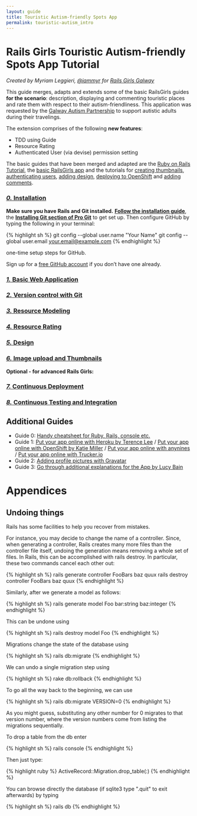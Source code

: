 ```yaml
---
layout: guide
title: Touristic Autism-friendly Spots App
permalink: touristic-autism_intro
---
```


# Rails Girls Touristic Autism-friendly Spots App Tutorial

*Created by Myriam Leggieri, [@iammyr](https://twitter.com/iammyr)*
*for [Rails Girls Galway](https://github.com/RailsGirlsGalway)*


This guide merges, adapts and extends some of the basic RailsGirls guides **for the scenario**: description, displaying and commenting touristic places and rate them with respect to their autism-friendliness. This application was requested by the [Galway Autism Partnership](https://galwayautismpartnership.com/) to support autistic adults during their travelings.

The extension comprises of the following **new features**:

* TDD using Guide
* Resource Rating
* Authenticated User (via devise) permission setting

The basic guides that have been merged and adapted are the [Ruby on Rails Tutorial](https://www.railstutorial.org/book), the [basic RailsGirls app](/app) and the tutorials for [creating thumbnails](/thumbnails), [authenticating users](/devise), [adding design](/design), [deploying to OpenShift](/openshift/) and [adding comments](/commenting).



### [*0.* Installation](/install)

**Make sure you have Rails and Git installed.** [**Follow the installation guide**](/install), the [**Installing Git section of Pro Git**](https://www.git-scm.com/book/en/Getting-Started-Installing-Git) to get set up. Then configure GitHub by typing the following in your terminal:

{% highlight sh %}
git config --global user.name "Your Name"
git config --global user.email your.email@example.com
{% endhighlight %}

<p>one-time setup steps for GitHub.</p>

Sign up for a [free GitHub account](https://github.com/signup/free) if you don’t have one already.


### [*1.* Basic Web Application](/touristic-autism_basic-app)

### [*2.* Version control with Git](/touristic-autism_git)

### [*3.* Resource Modeling](/touristic-autism_resource-modeling)

### [*4.* Resource Rating](/touristic-autism_resource-rating)

### [*5.* Design](/touristic-autism_design)

### [*6.* Image upload and Thumbnails](/touristic-autism_image-upload)

**Optional - for advanced Rails Girls:**

### [*7.* Continuous Deployment](/touristic-autism_continuous-deployment)

### [*8.* Continuous Testing and Integration](/touristic-autism_static-pages-tdd)




## Additional Guides

* Guide 0: [Handy cheatsheet for Ruby, Rails, console etc.](https://www.pragtob.info/rails-beginner-cheatsheet/)
* Guide 1: [Put your app online with Heroku by Terence Lee](/heroku) / [Put your app online with OpenShift by Katie Miller](/openshift) / [Put your app online with anynines](/anynines) / [Put your app online with Trucker.io](/trucker)
* Guide 2: [Adding profile pictures with Gravatar](/gravatar)
* Guide 3: [Go through additional explanations for the App by Lucy Bain](https://github.com/lbain/railsgirls)


# Appendices

## Undoing things

Rails has some facilities to help you recover from mistakes.

For instance, you may decide to change the name of a controller. Since, when generating a controller, Rails creates many more files than the controller file itself, undoing the generation means removing a whole set of files. In Rails, this can be accomplished with rails destroy. In particular, these two commands cancel each other out:

{% highlight sh %}
rails generate controller FooBars baz quux
rails destroy  controller FooBars baz quux
{% endhighlight %}

Similarly, after we generate a model as follows:

{% highlight sh %}
rails generate model Foo bar:string baz:integer
{% endhighlight %}

This can be undone using

{% highlight sh %}
rails destroy model Foo
{% endhighlight %}

Migrations change the state of the database using

{% highlight sh %}
rails db:migrate
{% endhighlight %}

We can undo a single migration step using

{% highlight sh %}
rake db:rollback
{% endhighlight %}

To go all the way back to the beginning, we can use

{% highlight sh %}
rails db:migrate VERSION=0
{% endhighlight %}

As you might guess, substituting any other number for 0 migrates to that version number, where the version numbers come from listing the migrations sequentially.

To drop a table from the db enter

{% highlight sh %}
rails console
{% endhighlight %}

Then just type:

{% highlight ruby %}
ActiveRecord::Migration.drop_table(:<table-name>)
{% endhighlight %}

You can browse directly the database (if sqlite3 type ".quit" to exit afterwards) by typing

{% highlight sh %}
rails db
{% endhighlight %}
